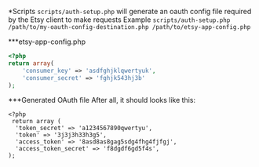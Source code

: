 *Scripts
`scripts/auth-setup.php` will generate an oauth config file required by the Etsy client to make requests
	Example `scripts/auth-setup.php /path/to/my-oauth-config-destination.php /path/to/etsy-app-config.php`

***etsy-app-config.php
```php
<?php
return array(
	'consumer_key' => 'asdfghjklqwertyuk',
	'consumer_secret' => 'fghjk543hj3b'
);
```
***Generated OAuth file
After all, it should looks like this:
```
<?php
 return array (
  'token_secret' => 'a1234567890qwertyu',
  'token' => '3j3j3h33h3g5',
  'access_token' => '8asd8as8gag5sdg4fhg4fjfgj',
  'access_token_secret' => 'f8dgdf6gd5f4s',
);
```
